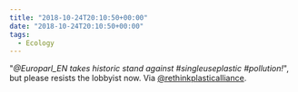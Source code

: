 ```yaml
---
title: "2018-10-24T20:10:50+00:00"
date: "2018-10-24T20:10:50+00:00"
tags:
  - Ecology
---
```


"*@Europarl_EN takes historic stand against #singleuseplastic #pollution!*", but please resists the lobbyist now. Via [@rethinkplasticalliance](https://rethinkplasticalliance.eu/news/european-parliament-takes-historic-stand-against-single-use-plastic-pollution/).
